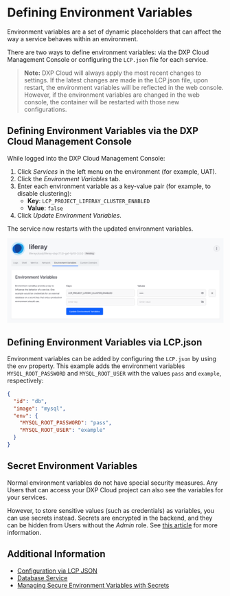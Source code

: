 # Defining Environment Variables

Environment variables are a set of dynamic placeholders that can affect the way a service behaves within an environment.

There are two ways to define environment variables: via the DXP Cloud Management Console or configuring the `LCP.json` file for each service.

> **Note:** DXP Cloud will always apply the most recent changes to settings. If the latest changes are made in the LCP.json file, upon restart, the environment variables will be reflected in the web console. However, if the environment variables are changed in the web console, the container will be restarted with those new configurations.

## Defining Environment Variables via the DXP Cloud Management Console

While logged into the DXP Cloud Management Console:

1. Click _Services_ in the left menu on the environment (for example, UAT).  
1. Click the *Environment Variables* tab.
1. Enter each environment variable as a key-value pair (for example, to disable clustering):
    * **Key**: `LCP_PROJECT_LIFERAY_CLUSTER_ENABLED`
    * **Value**:  `false`
1. Click *Update Environment Variables*.

The service now restarts with the updated environment variables.

![Figure 1: Defining environment variables via the web console.](./defining-environment-variables/images/01.png)

## Defining Environment Variables via LCP.json

Environment variables can be added by configuring the `LCP.json` by using the `env` property. This example adds the environment variables `MYSQL_ROOT_PASSWORD` and `MYSQL_ROOT_USER` with the values `pass` and `example`, respectively:

```json
{
  "id": "db",
  "image": "mysql",
  "env": {
    "MYSQL_ROOT_PASSWORD": "pass",
    "MYSQL_ROOT_USER": "example"
  }
}
```

## Secret Environment Variables

Normal environment variables do not have special security measures. Any Users that can access your DXP Cloud project can also see the variables for your services.

However, to store sensitive values (such as credentials) as variables, you can use secrets instead. Secrets are encrypted in the backend, and they can be hidden from Users without the _Admin_ role. See [this article](../infrastructure-and-operations/security/managing-secure-environment-variables-with-secrets.md) for more information.

## Additional Information

* [Configuration via LCP JSON](../reference/configuration-via-lcp-json.md)
* [Database Service](../platform-services/database-service.md)
* [Managing Secure Environment Variables with Secrets](../infrastructure-and-operations/security/managing-secure-environment-variables-with-secrets.md)
